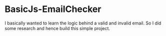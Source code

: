 # BasicJs-EmailChecker
I basically wanted to learn the logic behind a valid and invalid email. So  I did some research and hence build this simple project.
